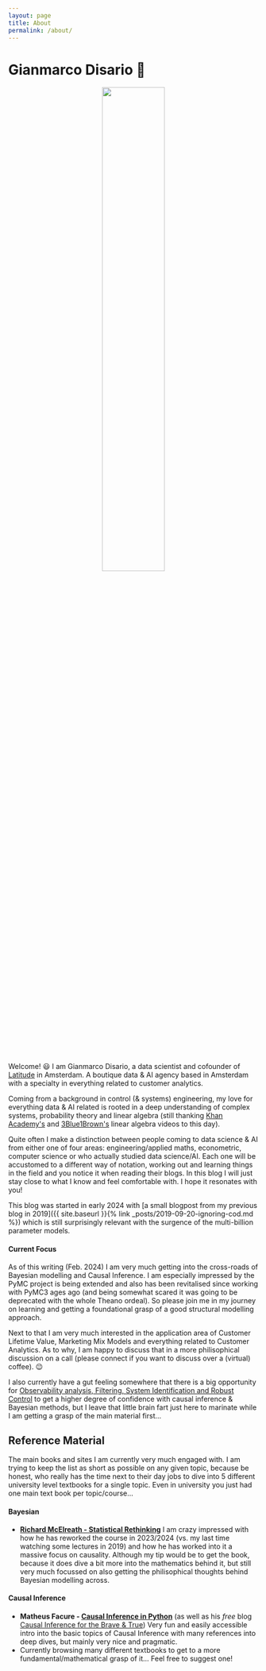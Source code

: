 ```yaml
---
layout: page
title: About
permalink: /about/
---
```


# Gianmarco Disario :rocket:

<center> <img src="/assets/images/generic/gianmarco.jpeg" width="50%" height="50%"></center> 

Welcome! :smiley: I am Gianmarco Disario, a data scientist and cofounder of [Latitude](https://discoverlatitude.com/) in Amsterdam. A boutique data & AI agency based in Amsterdam with a specialty in everything related to customer analytics.

Coming from a background in control (& systems) engineering, my love for everything data & AI related is rooted in a deep understanding of complex systems, probability theory and linear algebra (still thanking [Khan Academy's](https://www.youtube.com/playlist?list=PLFD0EB975BA0CC1E0) and [3Blue1Brown's](https://www.youtube.com/watch?v=kjBOesZCoqc&list=PL0-GT3co4r2y2YErbmuJw2L5tW4Ew2O5B) linear algebra videos to this day).

Quite often I make a distinction between people coming to data science & AI from either one of four areas: engineering/applied maths, econometric, computer science or who actually studied data science/AI. Each one will be accustomed to a different way of notation, working out and learning things in the field and you notice it when reading their blogs. In this blog I will just stay close to what I know and feel comfortable with. I hope it resonates with you!

This blog was started in early 2024 with [a small blogpost from my previous blog in 2019]({{ site.baseurl }}{% link _posts/2019-09-20-ignoring-cod.md %}) which is still surprisingly relevant with the surgence of the multi-billion parameter models. 

#### Current Focus

As of this writing (Feb. 2024) I am very much getting into the cross-roads of Bayesian modelling and Causal Inference. I am especially impressed by the PyMC project is being extended and also has been revitalised since working with PyMC3 ages ago (and being somewhat scared it was going to be deprecated with the whole Theano ordeal). So please join me in my journey on learning and getting a foundational grasp of a good structural modelling approach.

Next to that I am very much interested in the application area of Customer Lifetime Value, Marketing Mix Models and everything related to Customer Analytics. As to why, I am happy to discuss that in a more philisophical discussion on a call (please connect if you want to discuss over a (virtual) coffee). :wink:

I also currently have a gut feeling somewhere that there is a big opportunity for [Observability analysis, Filtering, System Identification and Robust Control](https://en.wikipedia.org/wiki/Control_theory#Topics_in_control_theory) to get a higher degree of confidence with causal inference & Bayesian methods, but I leave that little brain fart just here to marinate while I am getting a grasp of the main material first...


## Reference Material
The main books and sites I am currently very much engaged with. I am trying to keep the list as short as possible on any given topic, because be honest, who really has the time next to their day jobs to dive into 5 different university level textbooks for a single topic. Even in university you just had one main text book per topic/course...

#### Bayesian
- **[Richard McElreath - Statistical Rethinking](https://xcelab.net/rm/statistical-rethinking/)**
I am crazy impressed with how he has reworked the course in 2023/2024 (vs. my last time watching some lectures in 2019) and how he has worked into it a massive focus on causality. Although my tip would be to get the book, because it does dive a bit more into the mathematics behind it, but still very much focussed on also getting the philisophical thoughts behind Bayesian modelling across.

#### Causal Inference

####
- **Matheus Facure - [Causal Inference in Python](https://www.oreilly.com/library/view/causal-inference-in/9781098140243/)** (as well as his _free_ blog [Causal Inference for the Brave & True](https://matheusfacure.github.io/python-causality-handbook/landing-page.html))
Very fun and easily accessible intro into the basic topics of Causal Inference with many references into deep dives, but mainly very nice and pragmatic.
- Currently browsing many different textbooks to get to a more fundamental/mathematical grasp of it... Feel free to suggest one!
